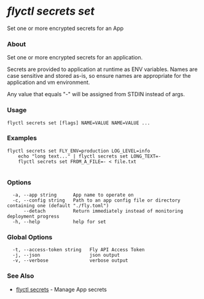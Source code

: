 # _flyctl secrets set_

Set one or more encrypted secrets for an App

### About

Set one or more encrypted secrets for an application.

Secrets are provided to application at runtime as ENV variables. Names are
case sensitive and stored as-is, so ensure names are appropriate for
the application and vm environment.

Any value that equals "-" will be assigned from STDIN instead of args.

### Usage
```
flyctl secrets set [flags] NAME=VALUE NAME=VALUE ...
```

### Examples

```
flyctl secrets set FLY_ENV=production LOG_LEVEL=info
	echo "long text..." | flyctl secrets set LONG_TEXT=-
	flyctl secrets set FROM_A_FILE=- < file.txt
	
```

### Options

```
  -a, --app string      App name to operate on
  -c, --config string   Path to an app config file or directory containing one (default "./fly.toml")
      --detach          Return immediately instead of monitoring deployment progress
  -h, --help            help for set
```

### Global Options

```
  -t, --access-token string   Fly API Access Token
  -j, --json                  json output
  -v, --verbose               verbose output
```

### See Also

* [flyctl secrets](/docs/flyctl/secrets/)	 - Manage App secrets

